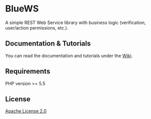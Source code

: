 # BlueWS

A simple REST Web Service library with business logic (verification, user/action permissions, etc.).

## Documentation & Tutorials

You can read the documentation and tutorials under the [Wiki](https://github.com/GregaMohorko/BlueWS/wiki).

## Requirements

PHP version >= 5.5

## License

[Apache License 2.0](./LICENSE)
